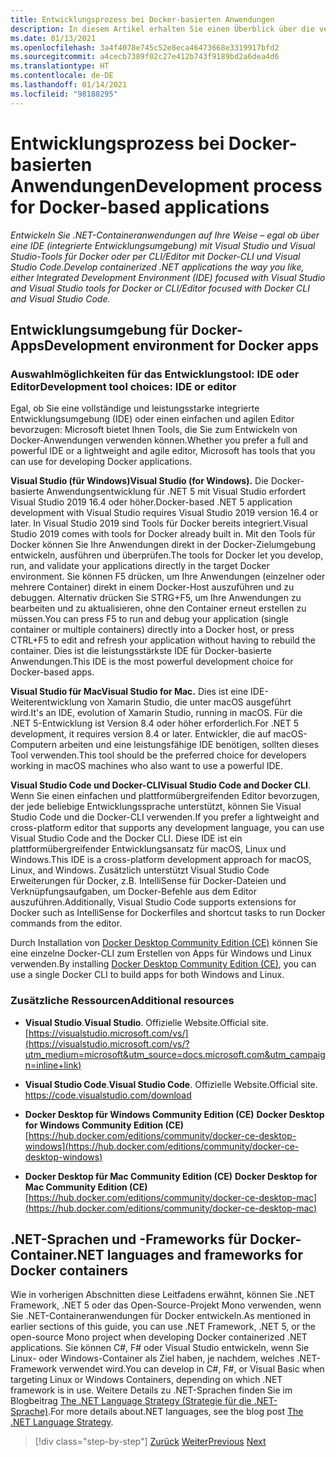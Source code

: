 ```yaml
---
title: Entwicklungsprozess bei Docker-basierten Anwendungen
description: In diesem Artikel erhalten Sie einen Überblick über die verschiedenen Optionen bei der Entwicklung Docker-basierter Anwendungen. Sie haben die Wahl zwischen Visual Studio für Windows, Visual Studio für Mac oder Visual Studio Code für die Unterstützung mehrerer Plattformen (Windows, macOS und Linux).
ms.date: 01/13/2021
ms.openlocfilehash: 3a4f4078e745c52e8eca46473668e3319917bfd2
ms.sourcegitcommit: a4cecb7389f02c27e412b743f9189bd2a6dea4d6
ms.translationtype: HT
ms.contentlocale: de-DE
ms.lasthandoff: 01/14/2021
ms.locfileid: "98188295"
---
```

# <a name="development-process-for-docker-based-applications"></a><span data-ttu-id="f4212-104">Entwicklungsprozess bei Docker-basierten Anwendungen</span><span class="sxs-lookup"><span data-stu-id="f4212-104">Development process for Docker-based applications</span></span>

<span data-ttu-id="f4212-105">*Entwickeln Sie .NET-Containeranwendungen auf Ihre Weise – egal ob über eine IDE (integrierte Entwicklungsumgebung) mit Visual Studio und Visual Studio-Tools für Docker oder per CLI/Editor mit Docker-CLI und Visual Studio Code.*</span><span class="sxs-lookup"><span data-stu-id="f4212-105">*Develop containerized .NET applications the way you like, either Integrated Development Environment (IDE) focused with Visual Studio and Visual Studio tools for Docker or CLI/Editor focused with Docker CLI and Visual Studio Code.*</span></span>

## <a name="development-environment-for-docker-apps"></a><span data-ttu-id="f4212-106">Entwicklungsumgebung für Docker-Apps</span><span class="sxs-lookup"><span data-stu-id="f4212-106">Development environment for Docker apps</span></span>

### <a name="development-tool-choices-ide-or-editor"></a><span data-ttu-id="f4212-107">Auswahlmöglichkeiten für das Entwicklungstool: IDE oder Editor</span><span class="sxs-lookup"><span data-stu-id="f4212-107">Development tool choices: IDE or editor</span></span>

<span data-ttu-id="f4212-108">Egal, ob Sie eine vollständige und leistungsstarke integrierte Entwicklungsumgebung (IDE) oder einen einfachen und agilen Editor bevorzugen: Microsoft bietet Ihnen Tools, die Sie zum Entwickeln von Docker-Anwendungen verwenden können.</span><span class="sxs-lookup"><span data-stu-id="f4212-108">Whether you prefer a full and powerful IDE or a lightweight and agile editor, Microsoft has tools that you can use for developing Docker applications.</span></span>

<span data-ttu-id="f4212-109">**Visual Studio (für Windows)**</span><span class="sxs-lookup"><span data-stu-id="f4212-109">**Visual Studio (for Windows).**</span></span> <span data-ttu-id="f4212-110">Die Docker-basierte Anwendungsentwicklung für .NET 5 mit Visual Studio erfordert Visual Studio 2019 16.4 oder höher.</span><span class="sxs-lookup"><span data-stu-id="f4212-110">Docker-based .NET 5 application development with Visual Studio requires Visual Studio 2019 version 16.4 or later.</span></span> <span data-ttu-id="f4212-111">In Visual Studio 2019 sind Tools für Docker bereits integriert.</span><span class="sxs-lookup"><span data-stu-id="f4212-111">Visual Studio 2019 comes with tools for Docker already built in.</span></span> <span data-ttu-id="f4212-112">Mit den Tools für Docker können Sie Ihre Anwendungen direkt in der Docker-Zielumgebung entwickeln, ausführen und überprüfen.</span><span class="sxs-lookup"><span data-stu-id="f4212-112">The tools for Docker let you develop, run, and validate your applications directly in the target Docker environment.</span></span> <span data-ttu-id="f4212-113">Sie können F5 drücken, um Ihre Anwendungen (einzelner oder mehrere Container) direkt in einem Docker-Host auszuführen und zu debuggen. Alternativ drücken Sie STRG+F5, um Ihre Anwendungen zu bearbeiten und zu aktualisieren, ohne den Container erneut erstellen zu müssen.</span><span class="sxs-lookup"><span data-stu-id="f4212-113">You can press F5 to run and debug your application (single container or multiple containers) directly into a Docker host, or press CTRL+F5 to edit and refresh your application without having to rebuild the container.</span></span> <span data-ttu-id="f4212-114">Dies ist die leistungsstärkste IDE für Docker-basierte Anwendungen.</span><span class="sxs-lookup"><span data-stu-id="f4212-114">This IDE is the most powerful development choice for Docker-based apps.</span></span>

<span data-ttu-id="f4212-115">**Visual Studio für Mac**</span><span class="sxs-lookup"><span data-stu-id="f4212-115">**Visual Studio for Mac.**</span></span> <span data-ttu-id="f4212-116">Dies ist eine IDE-Weiterentwicklung von Xamarin Studio, die unter macOS ausgeführt wird.</span><span class="sxs-lookup"><span data-stu-id="f4212-116">It's an IDE, evolution of Xamarin Studio, running in macOS.</span></span> <span data-ttu-id="f4212-117">Für die .NET 5-Entwicklung ist Version 8.4 oder höher erforderlich.</span><span class="sxs-lookup"><span data-stu-id="f4212-117">For .NET 5 development, it requires version 8.4 or later.</span></span> <span data-ttu-id="f4212-118">Entwickler, die auf macOS-Computern arbeiten und eine leistungsfähige IDE benötigen, sollten dieses Tool verwenden.</span><span class="sxs-lookup"><span data-stu-id="f4212-118">This tool should be the preferred choice for developers working in macOS machines who also want to use a powerful IDE.</span></span>

<span data-ttu-id="f4212-119">**Visual Studio Code und Docker-CLI**</span><span class="sxs-lookup"><span data-stu-id="f4212-119">**Visual Studio Code and Docker CLI**.</span></span> <span data-ttu-id="f4212-120">Wenn Sie einen einfachen und plattformübergreifenden Editor bevorzugen, der jede beliebige Entwicklungssprache unterstützt, können Sie Visual Studio Code und die Docker-CLI verwenden.</span><span class="sxs-lookup"><span data-stu-id="f4212-120">If you prefer a lightweight and cross-platform editor that supports any development language, you can use Visual Studio Code and the Docker CLI.</span></span> <span data-ttu-id="f4212-121">Diese IDE ist ein plattformübergreifender Entwicklungsansatz für macOS, Linux und Windows.</span><span class="sxs-lookup"><span data-stu-id="f4212-121">This IDE is a cross-platform development approach for macOS, Linux, and Windows.</span></span> <span data-ttu-id="f4212-122">Zusätzlich unterstützt Visual Studio Code Erweiterungen für Docker, z.B. IntelliSense für Docker-Dateien und Verknüpfungsaufgaben, um Docker-Befehle aus dem Editor auszuführen.</span><span class="sxs-lookup"><span data-stu-id="f4212-122">Additionally, Visual Studio Code supports extensions for Docker such as IntelliSense for Dockerfiles and shortcut tasks to run Docker commands from the editor.</span></span>

<span data-ttu-id="f4212-123">Durch Installation von [Docker Desktop Community Edition (CE)](https://hub.docker.com/search/?type=edition&offering=community) können Sie eine einzelne Docker-CLI zum Erstellen von Apps für Windows und Linux verwenden.</span><span class="sxs-lookup"><span data-stu-id="f4212-123">By installing [Docker Desktop Community Edition (CE)](https://hub.docker.com/search/?type=edition&offering=community), you can use a single Docker CLI to build apps for both Windows and Linux.</span></span>

### <a name="additional-resources"></a><span data-ttu-id="f4212-124">Zusätzliche Ressourcen</span><span class="sxs-lookup"><span data-stu-id="f4212-124">Additional resources</span></span>

- <span data-ttu-id="f4212-125">**Visual Studio**.</span><span class="sxs-lookup"><span data-stu-id="f4212-125">**Visual Studio**.</span></span> <span data-ttu-id="f4212-126">Offizielle Website.</span><span class="sxs-lookup"><span data-stu-id="f4212-126">Official site.</span></span> \
  [https://visualstudio.microsoft.com/vs/](https://visualstudio.microsoft.com/vs/?utm_medium=microsoft&utm_source=docs.microsoft.com&utm_campaign=inline+link)

- <span data-ttu-id="f4212-127">**Visual Studio Code**.</span><span class="sxs-lookup"><span data-stu-id="f4212-127">**Visual Studio Code**.</span></span> <span data-ttu-id="f4212-128">Offizielle Website.</span><span class="sxs-lookup"><span data-stu-id="f4212-128">Official site.</span></span> \
  <https://code.visualstudio.com/download>

- <span data-ttu-id="f4212-129">**Docker Desktop für Windows Community Edition (CE)**  </span><span class="sxs-lookup"><span data-stu-id="f4212-129">**Docker Desktop for Windows Community Edition (CE)** </span></span>\
  [https://hub.docker.com/editions/community/docker-ce-desktop-windows](https://hub.docker.com/editions/community/docker-ce-desktop-windows)

- <span data-ttu-id="f4212-130">**Docker Desktop für Mac Community Edition (CE)**  </span><span class="sxs-lookup"><span data-stu-id="f4212-130">**Docker Desktop for Mac Community Edition (CE)** </span></span>\
  [https://hub.docker.com/editions/community/docker-ce-desktop-mac](https://hub.docker.com/editions/community/docker-ce-desktop-mac)

## <a name="net-languages-and-frameworks-for-docker-containers"></a><span data-ttu-id="f4212-131">.NET-Sprachen und -Frameworks für Docker-Container</span><span class="sxs-lookup"><span data-stu-id="f4212-131">.NET languages and frameworks for Docker containers</span></span>

<span data-ttu-id="f4212-132">Wie in vorherigen Abschnitten diese Leitfadens erwähnt, können Sie .NET Framework, .NET 5 oder das Open-Source-Projekt Mono verwenden, wenn Sie .NET-Containeranwendungen für Docker entwickeln.</span><span class="sxs-lookup"><span data-stu-id="f4212-132">As mentioned in earlier sections of this guide, you can use .NET Framework, .NET 5, or the open-source Mono project when developing Docker containerized .NET applications.</span></span> <span data-ttu-id="f4212-133">Sie können C\#, F\# oder Visual Studio entwickeln, wenn Sie Linux- oder Windows-Container als Ziel haben, je nachdem, welches .NET-Framework verwendet wird.</span><span class="sxs-lookup"><span data-stu-id="f4212-133">You can develop in C\#, F\#, or Visual Basic when targeting Linux or Windows Containers, depending on which .NET framework is in use.</span></span> <span data-ttu-id="f4212-134">Weitere Details zu .NET-Sprachen finden Sie im Blogbeitrag [The .NET Language Strategy (Strategie für die .NET-Sprache)](https://devblogs.microsoft.com/dotnet/the-net-language-strategy/).</span><span class="sxs-lookup"><span data-stu-id="f4212-134">For more details about.NET languages, see the blog post [The .NET Language Strategy](https://devblogs.microsoft.com/dotnet/the-net-language-strategy/).</span></span>

>[!div class="step-by-step"]
><span data-ttu-id="f4212-135">[Zurück](../architect-microservice-container-applications/scalable-available-multi-container-microservice-applications.md)
>[Weiter](docker-app-development-workflow.md)</span><span class="sxs-lookup"><span data-stu-id="f4212-135">[Previous](../architect-microservice-container-applications/scalable-available-multi-container-microservice-applications.md)
[Next](docker-app-development-workflow.md)</span></span>
